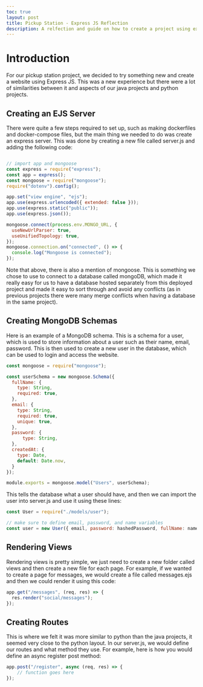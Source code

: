 ```yaml
---
toc: true
layout: post
title: Pickup Station - Express JS Reflection
description: A relfection and guide on how to create a project using express JS
---
```


# Introduction

For our pickup station project, we decided to try something new and create a website using Express JS. This was a new experience but there were a lot of similarities between it and aspects of our java projects and python projects. 

## Creating an EJS Server

There were quite a few steps required to set up, such as making dockerfiles and docker-compose files, but the main thing we needed to do was create an express server. This was done by creating a new file called server.js and adding the following code:

```javascript

// import app and mongoose
const express = require("express");
const app = express();
const mongoose = require("mongoose");
require("dotenv").config();

app.set("view engine", "ejs");
app.use(express.urlencoded({ extended: false }));
app.use(express.static("public"));
app.use(express.json());

mongoose.connect(process.env.MONGO_URL, {
  useNewUrlParser: true,
  useUnifiedTopology: true,
});
mongoose.connection.on("connected", () => {
  console.log("Mongoose is connected");
});

```

Note that above, there is also a mention of mongoose. This is something we chose to use to connect to a database called mongoDB, which made it really easy for us to have a database hosted separately from this deployed project and made it easy to sort through and avoid any conflicts (as in previous projects there were many merge conflicts when having a database in the same project).

## Creating MongoDB Schemas

Here is an example of a MongoDB schema. This is a schema for a user, which is used to store information about a user such as their name, email, password. This is then used to create a new user in the database, which can be used to login and access the website.

```javascript
const mongoose = require("mongoose");

const userSchema = new mongoose.Schema({
  fullName: {
    type: String,
    required: true,
  },
  email: {
    type: String,
    required: true,
    unique: true,
  },
  password: {
      type: String,
  },
  createdAt: {
    type: Date,
    default: Date.now,
  }
});

module.exports = mongoose.model("Users", userSchema);
```

This tells the database what a user should have, and then we can import the user into server.js and use it using these lines:

```javascript
const User = require("./models/user");

// make sure to define email, password, and name variables
const user = new User({ email, password: hashedPassword, fullName: name });
```

## Rendering Views

Rendering views is pretty simple, we just need to create a new folder called views and then create a new file for each page. For example, if we wanted to create a page for messages, we would create a file called messages.ejs and then we could render it using this code:

```javascript
app.get("/messages", (req, res) => {
  res.render("social/messages");
});
```

## Creating Routes

This is where we felt it was more similar to python than the java projects, it seemed very close to the python layout. In our server.js, we would define our routes and what method they use. For example, here is how you would define an async register post method:

```javascript
app.post("/register", async (req, res) => {
    // function goes here
});
```


